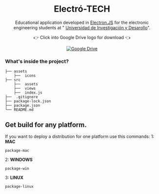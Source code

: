 <h1 align="center">
  Electró-TECH
</h1>
<p align="center">
  Educational application developed in <a href="https://www.electronjs.org/" target="_blank">Electron.JS</a>  for the electronic engineering students at "
  <a href="https://web.udi.edu.co/" target="_blank">Universidad de Investigación y Desarollo</a>". 

</p>
<p align="center">
 👉 Click into Google Drive logo for download 👈
</p> 
 
 <p align="center">
  <a href="#" target="_blank">
    <img src="https://logodownload.org/wp-content/uploads/2020/04/google-drive-logo-6.png" alt="Google Drive" />
  </a>
</p>

### What's inside the project?

   
    ├── assets
        ├──  icons
    ├── src
        ├──  assets
        ├──  views
        ├──  index.js
    ├──  .gitignore
    ├── package-lock.json
    ├── package.json
    └── README.md

## Get build for any platform.
If you want to deploy a distribution for one platform use this commands:
1: **MAC**
```
package-mac
```
2: **WINDOWS**
```
package-win
```
3: **LINUX**
```
package-linux
```
